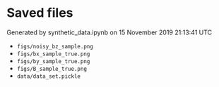 # Saved files 


Generated by synthetic_data.ipynb on 15 November 2019 21:13:41 UTC

*  `figs/noisy_bz_sample.png` 
*  `figs/bx_sample_true.png` 
*  `figs/by_sample_true.png` 
*  `figs/B_sample_true.png` 
*  `data/data_set.pickle` 
